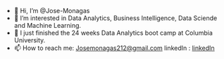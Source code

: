 - 👋 Hi, I’m @Jose-Monagas
- 👀 I’m interested in Data Analytics, Business Intelligence, Data Sciende and Machine Learning. 
- 🌱 I just finished the 24 weeks Data Analytics boot camp at Columbia University.
- 📫 How to reach me:
Josemonagas212@gmail.com 
linkedIn : [linkedIn](https://www.linkedin.com/in/jose-monagas-523183b3/)

<!---
Jose-Monagas/Jose-Monagas is a ✨ special ✨ repository because its `README.md` (this file) appears on your GitHub profile.
You can click the Preview link to take a look at your changes.
--->
